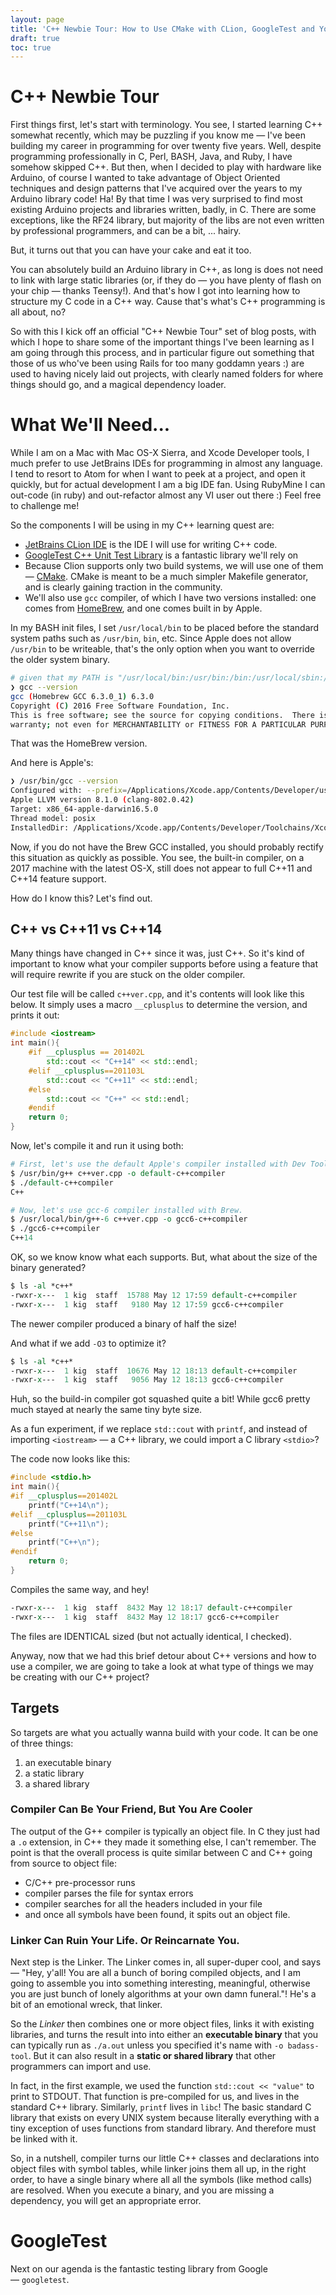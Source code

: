 ```yaml
---
layout: page
title: 'C++ Newbie Tour: How to Use CMake with CLion, GoogleTest and Your Code'
draft: true
toc: true
---
```


# C++ Newbie Tour

First things first, let's start with terminology. You see, I started learning C++ somewhat recently, which may be puzzling if you know me — I've been building my career in programming for over twenty five years. Well, despite programming professionally in C, Perl, BASH, Java, and Ruby, I have somehow skipped C++.  But then, when I decided to play with hardware like Arduino, of course I wanted to take advantage of Object Oriented techniques and design patterns that I've acquired over the years to my Arduino library code! Ha! By that time I was very surprised to find most existing Arduino projects and libraries written, badly, in C. There are some exceptions, like the RF24 library, but majority of the libs are not even written by professional programmers, and can be a bit, ... hairy.

But, it turns out that you can have your cake and eat it too.

You can absolutely build an Arduino library in C++, as long is does not need to link with large static libraries (or, if they do — you have plenty of flash on your chip — thanks Teensy!). And that's how I got into learning how to structure my C code in a C++ way. Cause that's what's C++ programming is all about, no?

So with this I kick off an official "C++ Newbie Tour" set of blog posts, with which I hope to share some of the important things I've been learning as I am going through this process, and in particular figure out something that those of us who've been using Rails for too many goddamn years :) are used to having nicely laid out projects, with clearly named folders for where things should go, and a magical dependency loader.

# What We'll Need...

While I am on a Mac with Mac OS-X Sierra, and Xcode Developer tools, I much prefer to use JetBrains IDEs for programming in almost any language. I tend to resort to Atom for when I want to peek at a project, and open it quickly, but for actual development I am a big IDE fan. Using RubyMine I can out-code (in ruby) and out-refactor almost any VI user out there :) Feel free to challenge me!

So the components I will be using in my C++ learning quest are:

 * [JetBrains CLion IDE](https://www.jetbrains.com/clion/) is the IDE I will use for writing C++ code.
 * [GoogleTest C++ Unit Test Library](https://github.com/google/googletest) is a fantastic library we'll rely on
 * Because Clion supports only two build systems, we will use one of them — [CMake](https://cmake.org/). CMake is meant to be a much simpler Makefile generator, and is clearly gaining traction in the community.
 * We'll also use `gcc` compiler, of which I have two versions installed: one comes from [HomeBrew](http://brew.sh), and one comes built in by Apple.

 In my BASH init files, I set `/usr/local/bin` to be placed before the standard system paths such as `/usr/bin`, `bin`, etc. Since Apple does not allow `/usr/bin` to be writeable, that's the only option when you want to override the older system binary.

 ```bash
 # given that my PATH is "/usr/local/bin:/usr/bin:/bin:/usr/local/sbin:/usr/sbin:/sbin" etc.
 ❯ gcc --version
gcc (Homebrew GCC 6.3.0_1) 6.3.0
Copyright (C) 2016 Free Software Foundation, Inc.
This is free software; see the source for copying conditions.  There is NO
warranty; not even for MERCHANTABILITY or FITNESS FOR A PARTICULAR PURPOSE.
```

That was the HomeBrew version.

And here is Apple's:

```bash
❯ /usr/bin/gcc --version
Configured with: --prefix=/Applications/Xcode.app/Contents/Developer/usr --with-gxx-include-dir=/usr/include/c++/4.2.1
Apple LLVM version 8.1.0 (clang-802.0.42)
Target: x86_64-apple-darwin16.5.0
Thread model: posix
InstalledDir: /Applications/Xcode.app/Contents/Developer/Toolchains/XcodeDefault.xctoolchain/usr/bin
```

Now, if you do not have the Brew GCC installed, you should probably rectify this situation as quickly as possible. You see, the built-in compiler, on a 2017 machine with the latest OS-X, still does not appear to full C++11 and C++14 feature support.

How do I know this? Let's find out.

## C++ vs C++11 vs C++14

Many things have changed in C++ since it was, just C++. So it's kind of important to know what your compiler supports before using a feature that will require rewrite if you are stuck on the older compiler.

Our test file will be called `c++ver.cpp`, and it's contents will look like this below. It simply uses a macro `__cplusplus` to determine the version, and prints it out:

```c++
#include <iostream>
int main(){
    #if __cplusplus == 201402L
        std::cout << "C++14" << std::endl;
    #elif __cplusplus==201103L
        std::cout << "C++11" << std::endl;
    #else
        std::cout << "C++" << std::endl;
    #endif
    return 0;
}
```

Now, let's compile it and run it using both:

```tcl
# First, let's use the default Apple's compiler installed with Dev Tools:
$ /usr/bin/g++ c++ver.cpp -o default-c++compiler
$ ./default-c++compiler
C++

# Now, let's use gcc-6 compiler installed with Brew.
$ /usr/local/bin/g++-6 c++ver.cpp -o gcc6-c++compiler
$ ./gcc6-c++compiler
C++14
```  

OK, so we know know what each supports. But, what about the size of the binary generated?

```tcl
$ ls -al *c++*
-rwxr-x---  1 kig  staff  15788 May 12 17:59 default-c++compiler
-rwxr-x---  1 kig  staff   9180 May 12 17:59 gcc6-c++compiler
```

The newer compiler produced a binary of half the size!

And what if we add `-O3` to optimize it?

```tcl
$ ls -al *c++*
-rwxr-x---  1 kig  staff  10676 May 12 18:13 default-c++compiler
-rwxr-x---  1 kig  staff   9056 May 12 18:13 gcc6-c++compiler
```

Huh, so the build-in compiler got squashed quite a bit! While gcc6 pretty much stayed at nearly the same tiny byte size.

As a fun experiment, if we replace `std::cout` with `printf`, and instead of importing `<iostream>` — a C++ library, we could import a C library `<stdio>`?

The code now looks like this:

```c++
#include <stdio.h>
int main(){
#if __cplusplus==201402L
    printf("C++14\n");
#elif __cplusplus==201103L
    printf("C++11\n");
#else
    printf("C++\n");
#endif
    return 0;
}
```

Compiles the same way, and hey!

```tcl
-rwxr-x---  1 kig  staff  8432 May 12 18:17 default-c++compiler
-rwxr-x---  1 kig  staff  8432 May 12 18:17 gcc6-c++compiler
```

The files are IDENTICAL sized (but not actually identical, I checked).

Anyway, now that we had this brief detour about C++ versions and how to use a compiler, we are going to take a look at what type of things we may be creating with our C++ project?

## Targets

So targets are what you actually wanna build with your code. It can be one of three things:

  1. an executable binary
  2. a static library
  3. a shared library


### Compiler Can Be Your Friend, But You Are Cooler

The output of the G++ compiler is typically an object file. In C they just had a `.o` extension, in C++ they made it something else, I can't remember. The point is that the overall process is quite similar between C and C++ going from source to object file:

 * C/C++ pre-processor runs
 * compiler parses the file for syntax errors
 * compiler searches for all the headers included in your file
 * and once all symbols have been found, it spits out an object file.

### Linker Can Ruin Your Life. Or Reincarnate You.

Next step is the Linker. The Linker comes in, all super-duper cool, and says — "Hey, y'all! You are all a bunch of boring compiled objects, and I am going to assemble you into something interesting, meaningful, otherwise you are just bunch of lonely algorithms at your own damn funeral."! He's a bit of an emotional wreck, that linker.

So the *Linker* then combines one or more object files, links it with existing libraries, and turns the result into into either an **executable binary** that you can typically run as `./a.out` unless you specified it's name with `-o badass-tool`. But it can also result in a **static or shared library** that other programmers can import and use.

In fact, in the first example, we used the function `std::cout << "value"` to print to STDOUT. That function is pre-compiled for us, and lives in the standard C++ library. Similarly, `printf` lives in `libc`! The basic standard C library that exists on every UNIX system because literally everything with a tiny exception of  uses functions from standard library. And therefore must be linked with it.

So, in a nutshell, compiler turns our little C++ classes and declarations into object files with symbol tables, while linker joins them all up, in the right order, to have a single binary where all all the symbols (like method calls) are resolved. When you execute a binary, and you are missing a dependency, you will get an appropriate error.

# GoogleTest

Next on our agenda is the fantastic testing library from Google — `googletest`.
